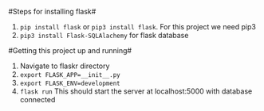 #Steps for installing flask#
1. `pip install flask` or `pip3 install flask`. For this project we need pip3
2. `pip3 install Flask-SQLAlachemy` for flask database

#Getting this project up and running#
1. Navigate to flaskr directory
2. `export FLASK_APP=__init__.py`
3. `export FLASK_ENV=development`
4. `flask run`
This should start the server at localhost:5000 with database connected
